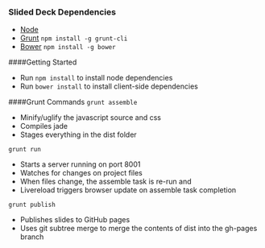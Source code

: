 ### Slided Deck Dependencies ###

* [Node](http://nodejs.org/)
* [Grunt](https://github.com/cowboy/grunt) `npm install -g grunt-cli`
* [Bower](http://twitter.github.com/bower/) `npm install -g bower`

####Getting Started
* Run `npm install` to install node dependencies
* Run `bower install` to install client-side dependencies

####Grunt Commands
`grunt assemble`
  * Minify/uglify the javascript source and css
  * Compiles jade
  * Stages everything in the dist folder

`grunt run`
  * Starts a server running on port 8001
  * Watches for changes on project files
  * When files change, the assemble task is re-run and
  * Livereload triggers browser update on assemble task completion

`grunt publish`
  * Publishes slides to GitHub pages
  * Uses git subtree merge to merge the contents of dist into the gh-pages branch
